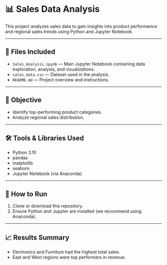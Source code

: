 # 📊 Sales Data Analysis

This project analyzes sales data to gain insights into product performance and regional sales trends using Python and Jupyter Notebook.

---

## 📁 Files Included

- `Sales_Analysis.ipynb` — Main Jupyter Notebook containing data exploration, analysis, and visualizations.
- `sales_data.csv` — Dataset used in the analysis.
- `README.md` — Project overview and instructions.

---

## 📌 Objective

- Identify top-performing product categories.
- Analyze regional sales distribution.

  
---

## 🛠️ Tools & Libraries Used

- Python 3.10
- pandas
- matplotlib
- seaborn
- Jupyter Notebook (via Anaconda)

---

## 🚀 How to Run

1. Clone or download this repository.
2. Ensure Python and Jupyter are installed (we recommend using Anaconda).

---
## 📈 Results Summary

- Electronics and Furniture had the highest total sales.
- East and West regions were top performers in revenue.

